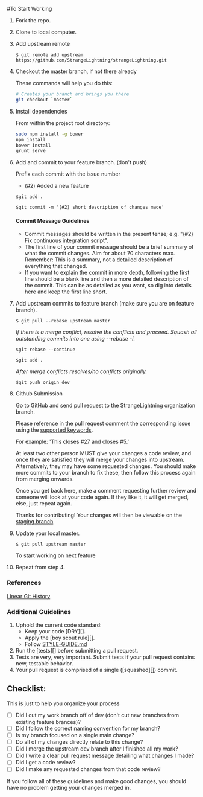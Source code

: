 #To Start Working

1. Fork the repo.

1. Clone to local computer.

1. Add upstream remote

   `$ git remote add upstream https://github.com/StrangeLightning/strangeLightning.git`

1. Checkout the master branch, if not there already

   These commands will help you do this:

   ``` bash
   # Creates your branch and brings you there
   git checkout `master`
   ```

1. Install dependencies

      From within the project root directory:
      
      ```BASH
      sudo npm install -g bower
      npm install
      bower install
      grunt serve 
      ```
1. Add and commit to your feature branch. (don't push)

   Prefix each commit with the issue number
    - (#2) Added a new feature

   `$git add .`
   
   `$git commit -m '(#2) short description of changes made'`

   #### Commit Message Guidelines

   - Commit messages should be written in the present tense; e.g. "(#2) Fix continuous
    integration script".
   - The first line of your commit message should be a brief summary of what the
    commit changes. Aim for about 70 characters max. Remember: This is a summary,
    not a detailed description of everything that changed.
   - If you want to explain the commit in more depth, following the first line should
    be a blank line and then a more detailed description of the commit. This can be
    as detailed as you want, so dig into details here and keep the first line short.

1. Add upstream commits to feature branch (make sure you are on feature branch).

   `$ git pull --rebase upstream master`

   _If there is a merge conflict, resolve the conflicts and proceed. Squash all outstanding commits into one using --rebase -i._

   `$git rebase --continue`
   
   `$git add .`

   _After merge conflicts resolves/no conflicts originally._

   `$git push origin dev`

1. Github Submission

      Go to GitHub and send pull request to the StrangeLightning organization branch.

      Please reference in the pull request comment the corresponding issue using the [supported keywords](https://help.github.com/articles/closing-issues-via-commit-messages/).

      For example: 'This closes #27 and closes #5.'

      At least two other person MUST give your changes a code review, and once
      they are satisfied they will merge your changes into upstream. Alternatively,
      they may have some requested changes. You should make more commits to your
      branch to fix these, then follow this process again from merging onwards.

      Once you get back here, make a comment requesting further review and
      someone will look at your code again. If they like it, it will get merged,
      else, just repeat again.

      Thanks for contributing! Your changes will then be viewable on the [staging branch](http://staging.sphereable.com)

1. Update your local master.

      `$ git pull upstream master`

      To start working on next feature

1. Repeat from step 4.

### References

[Linear Git History](http://www.thumbtack.com/engineering/linear-git-history/)

### Additional Guidelines

1. Uphold the current code standard:
    - Keep your code [DRY][].
    - Apply the [boy scout rule][].
    - Follow [STYLE-GUIDE.md](STYLE-GUIDE.md)
1. Run the [tests][] before submitting a pull request.
1. Tests are very, very important. Submit tests if your pull request contains
   new, testable behavior.
1. Your pull request is comprised of a single ([squashed][]) commit.

## Checklist:

This is just to help you organize your process

- [ ] Did I cut my work branch off of dev (don't cut new branches from existing feature brances)?
- [ ] Did I follow the correct naming convention for my branch?
- [ ] Is my branch focused on a single main change?
 - [ ] Do all of my changes directly relate to this change?
- [ ] Did I merge the upstream dev branch after I finished all my
  work?
- [ ] Did I write a clear pull request message detailing what changes I made?
- [ ] Did I get a code review?
 - [ ] Did I make any requested changes from that code review?

If you follow all of these guidelines and make good changes, you should have
no problem getting your changes merged in.